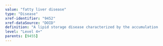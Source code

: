 ```yaml
---
value: "fatty liver disease"
type: "Disease"
xref-identifier: "9452"
xref-dataSource: "DOID"
definition: "A lipid storage disease characterized by the accumulation of large vacuoles of triglyceride fat in liver cells via the process of steatosis.|PRISM."
level: "Level 4+"
parents: [9455]
---
```

